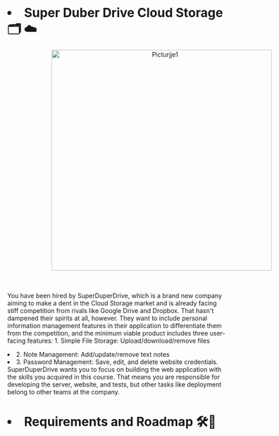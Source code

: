 
<p align="center">
<img src="./dash.svg" alt="" /> </p>
<h1> <li> Super Duber Drive Cloud Storage 🗂️ ☁️</li> </h1>
 <p align="center">
<img width="500" alt="Picturjje1" src="https://user-images.githubusercontent.com/90301688/198152161-b8884d21-7ef6-4de6-9d76-7ee476454e27.png" style="margin-left: 100px;">
 <br> <br> <br>  

<p>
 You have been hired by SuperDuperDrive, which is a brand new company aiming to make a dent in the Cloud Storage market and is already facing stiff competition from rivals like Google Drive and Dropbox. That hasn't dampened their spirits at all, however. They want to include personal information management features in their application to differentiate them from the competition, and the minimum viable product includes three user-facing features:
   1. Simple File Storage: Upload/download/remove files
  <li> 2. Note Management: Add/update/remove text notes </li>
  <li> 3. Password Management: Save, edit, and delete website credentials.</li>
  SuperDuperDrive wants you to focus on building the web application with the skills you acquired in this course. That means you are responsible for developing the server, website, and tests, but other tasks like deployment belong to other teams at the company.
   </p>
   
<p align="center">
<h1> <li> Requirements and Roadmap 🛠️🔭</li> </h1>


</p>
